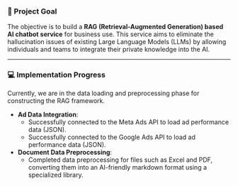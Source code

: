 ### 🚀 Project Goal

The objective is to build a **RAG (Retrieval-Augmented Generation) based AI chatbot service** for business use. This service aims to eliminate the hallucination issues of existing Large Language Models (LLMs) by allowing individuals and teams to integrate their private knowledge into the AI.

***

### 💻 Implementation Progress

Currently, we are in the data loading and preprocessing phase for constructing the RAG framework.

* **Ad Data Integration**:
    * Successfully connected to the Meta Ads API to load ad performance data (JSON).
    * Successfully connected to the Google Ads API to load ad performance data (JSON).
* **Document Data Preprocessing**:
    * Completed data preprocessing for files such as Excel and PDF, converting them into an AI-friendly markdown format using a specialized library.

